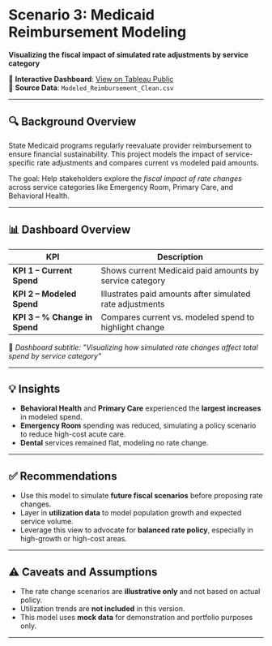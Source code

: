 # Scenario 3: Medicaid Reimbursement Modeling  
**Visualizing the fiscal impact of simulated rate adjustments by service category**

🔗 **Interactive Dashboard**: [View on Tableau Public](https://public.tableau.com/app/profile/your-username/viz/MedicaidRateModeling/Overview)  
📄 **Source Data**: `Modeled_Reimbursement_Clean.csv`

---

## 🔍 Background Overview  
State Medicaid programs regularly reevaluate provider reimbursement to ensure financial sustainability. This project models the impact of service-specific rate adjustments and compares current vs modeled paid amounts.

The goal: Help stakeholders explore the *fiscal impact of rate changes* across service categories like Emergency Room, Primary Care, and Behavioral Health.

---

## 📊 Dashboard Overview

| KPI | Description |
|-----|-------------|
| **KPI 1 – Current Spend** | Shows current Medicaid paid amounts by service category |
| **KPI 2 – Modeled Spend** | Illustrates paid amounts after simulated rate adjustments |
| **KPI 3 – % Change in Spend** | Compares current vs. modeled spend to highlight change |

💬 *Dashboard subtitle: "Visualizing how simulated rate changes affect total spend by service category"*

---

## 💡 Insights
- **Behavioral Health** and **Primary Care** experienced the **largest increases** in modeled spend.
- **Emergency Room** spending was reduced, simulating a policy scenario to reduce high-cost acute care.
- **Dental** services remained flat, modeling no rate change.

---

## ✅ Recommendations  
- Use this model to simulate **future fiscal scenarios** before proposing rate changes.  
- Layer in **utilization data** to model population growth and expected service volume.  
- Leverage this view to advocate for **balanced rate policy**, especially in high-growth or high-cost areas.

---

## ⚠️ Caveats and Assumptions  
- The rate change scenarios are **illustrative only** and not based on actual policy.  
- Utilization trends are **not included** in this version.  
- This model uses **mock data** for demonstration and portfolio purposes only.

---

